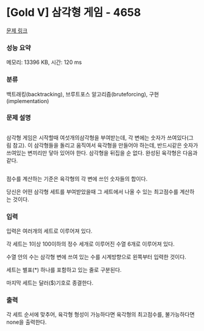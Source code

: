 # [Gold V] 삼각형 게임 - 4658 

[문제 링크](https://www.acmicpc.net/problem/4658) 

### 성능 요약

메모리: 13396 KB, 시간: 120 ms

### 분류

백트래킹(backtracking), 브루트포스 알고리즘(bruteforcing), 구현(implementation)

### 문제 설명

<p><img alt="" src="https://onlinejudgeimages.s3.amazonaws.com/problem/4658/tri.gif" style="opacity:0.9"></p>

<p>삼각형 게임은 시작할때 여섯개의삼각형을 부여받는데, 각 변에는 숫자가 쓰여있다(그림 참고). 이 삼각형들을 돌리고 움직여서 육각형을 만들어야 하는데, 반드시같은 숫자가 쓰여있는 변끼리만 닿아 있어야 한다. 삼각형을 뒤집을 순 없다. 완성된 육각형은 다음과 같다.</p>

<p><img alt="" src="https://onlinejudgeimages.s3.amazonaws.com/problem/4658/hex.gif" style="opacity:0.9"></p>

<p>점수를 계산하는 기준은 육각형의 각 변에 쓰인 숫자들의 합이다.</p>

<p>당신은 어떤 삼각형 세트를 부여받았을때 그 세트에서 나올 수 있는 최고점수를 계산하는 것이다.</p>

### 입력 

 <p>입력은 여러개의 세트로 이루어져 있다.</p>

<p>각 세트는 1이상 100이하의 정수 세개로 이루어진 수열 6개로 이루어져 있다.</p>

<p>수열 안의 수는 삼각형 변에 쓰여 있는 수를 시계방향으로 왼쪽부터 입력한 것이다.</p>

<p>세트는 별표(*) 하나를 포함하고 있는 줄로 구분된다.</p>

<p>마지막 세트는 달러($)기호로 종결한다.</p>

### 출력 

 <p>각 세트 순서에 맞추어, 육각형 형성이 가능하다면 육각형의 최고점수를, 불가능하다면 none을 출력한다.</p>


